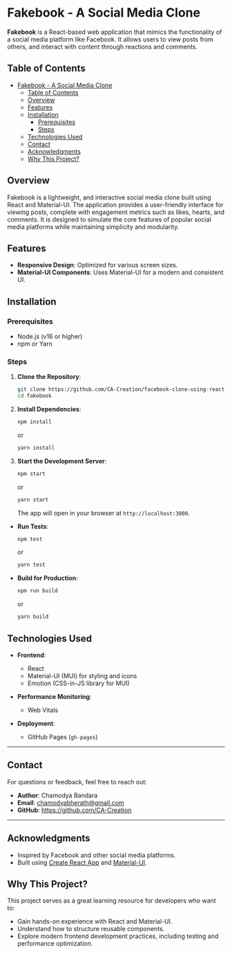 
# Fakebook - A Social Media Clone


**Fakebook** is a React-based web application that mimics the functionality of a social media platform like Facebook. It allows users to  view posts from others, and interact with content through reactions and comments.


## Table of Contents

- [Fakebook - A Social Media Clone](#fakebook---a-social-media-clone)
  - [Table of Contents](#table-of-contents)
  - [Overview](#overview)
  - [Features](#features)
  - [Installation](#installation)
    - [Prerequisites](#prerequisites)
    - [Steps](#steps)
  - [Technologies Used](#technologies-used)
  - [Contact](#contact)
  - [Acknowledgments](#acknowledgments)
  - [Why This Project?](#why-this-project)


## Overview

Fakebook is a lightweight, and interactive social media clone built using React and Material-UI. The application provides a user-friendly interface for viewing posts, complete with engagement metrics such as likes, hearts, and comments. It is designed to simulate the core features of popular social media platforms while maintaining simplicity and modularity.



## Features
- **Responsive Design**: Optimized for various screen sizes.
- **Material-UI Components**: Uses Material-UI for a modern and consistent UI.



## Installation

### Prerequisites

- Node.js (v16 or higher)
- npm or Yarn

### Steps

1. **Clone the Repository**:
   ```bash
   git clone https://github.com/CA-Creation/facebook-clone-using-react-js-complete-project
   cd fakebook
   ```

2. **Install Dependencies**:
   ```bash
   npm install
   ```
   or
   ```bash
   yarn install
   ```

3. **Start the Development Server**:
   ```bash
   npm start
   ```
   or
   ```bash
   yarn start
   ```

   The app will open in your browser at `http://localhost:3000`.



- **Run Tests**:
  ```bash
  npm test
  ```
  or
  ```bash
  yarn test
  ```

- **Build for Production**:
  ```bash
  npm run build
  ```
  or
  ```bash
  yarn build
  ```



## Technologies Used

- **Frontend**:
  - React 
  - Material-UI (MUI) for styling and icons
  - Emotion (CSS-in-JS library for MUI)


- **Performance Monitoring**:
  - Web Vitals

- **Deployment**:
  - GitHub Pages (`gh-pages`)





---

## Contact

For questions or feedback, feel free to reach out:

- **Author**: Chamodya Bandara
- **Email**: chamodyabherath@gmail.com
- **GitHub**: https://github.com/CA-Creation

---

## Acknowledgments

- Inspired by Facebook and other social media platforms.
- Built using [Create React App](https://create-react-app.dev/) and [Material-UI](https://mui.com/).



## Why This Project?

This project serves as a great learning resource for developers who want to:
- Gain hands-on experience with React and Material-UI.
- Understand how to structure reusable components.
- Explore modern frontend development practices, including testing and performance optimization.
